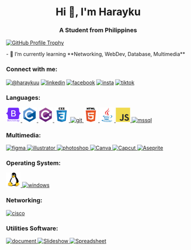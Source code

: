 <h1 align="center">Hi 👋, I'm Harayku</h1>
<h3 align="center">A Student from Philippines</h3>


<p align="left">
    <a href="https://github-profile-trophy.vercel.app/?username=Harayku&theme=onedark">
        <img src="https://github-profile-trophy.vercel.app/?username=Harayku&theme=onedark" alt="GitHub Profile Trophy">
    </a>
</p>
- 🌱 I’m currently learning **Networking, WebDev, Database, Multimedia**

<h3 align="left">Connect with me:</h3>
<p align="left">
<a href="https://twitter.com/@haraykuu" target="blank"><img align="center" src="https://raw.githubusercontent.com/rahuldkjain/github-profile-readme-generator/master/src/images/icons/Social/twitter.svg" alt="@haraykuu" height="30" width="40" /></a>
<a href="https://www.linkedin.com/in/jet-angelo-pagaduan-537a3a342/" target="blank"><img align="center" src="https://raw.githubusercontent.com/rahuldkjain/github-profile-readme-generator/master/src/images/icons/Social/linked-in-alt.svg" alt="linkedin" height="30" width="40" /></a>
<a href="https://www.facebook.com/jetangelo.pagaduan" target="blank"><img align="center" src="https://raw.githubusercontent.com/rahuldkjain/github-profile-readme-generator/master/src/images/icons/Social/facebook.svg" alt="facebook" height="30" width="40" /></a>
<a href="https://www.instagram.com/haraykuu/" target="blank"><img align="center" src="https://raw.githubusercontent.com/rahuldkjain/github-profile-readme-generator/master/src/images/icons/Social/instagram.svg" alt="insta" height="30" width="40" /></a>
<a href="https://www.tiktok.com/@harayku04" target="blank"><img align="center" src="https://logodownload.org/wp-content/uploads/2019/08/tiktok-logo-0-1.png" alt="tiktok" height="35" width="45" /></a>
</p>

<h3 align="left">Languages:</h3>
<p align="left"> 
    <a href="https://getbootstrap.com" target="_blank" rel="noreferrer"> 
        <img src="https://raw.githubusercontent.com/devicons/devicon/master/icons/bootstrap/bootstrap-plain-wordmark.svg" alt="bootstrap" width="40" height="40"/> 
    </a> 
    <a href="https://www.cprogramming.com/" target="_blank" rel="noreferrer"> 
        <img src="https://raw.githubusercontent.com/devicons/devicon/master/icons/c/c-original.svg" alt="c" width="40" height="40"/> 
    </a> 
    <a href="https://www.w3schools.com/cs/" target="_blank" rel="noreferrer"> 
        <img src="https://raw.githubusercontent.com/devicons/devicon/master/icons/csharp/csharp-original.svg" alt="csharp" width="40" height="40"/> 
    </a> 
    <a href="https://www.w3schools.com/css/" target="_blank" rel="noreferrer"> 
        <img src="https://raw.githubusercontent.com/devicons/devicon/master/icons/css3/css3-original-wordmark.svg" alt="css3" width="40" height="40"/> 
    </a> 
    <a href="https://git-scm.com/" target="_blank" rel="noreferrer"> 
        <img src="https://www.vectorlogo.zone/logos/git-scm/git-scm-icon.svg" alt="git" width="40" height="40"/> 
    </a> 
    <a href="https://www.w3.org/html/" target="_blank" rel="noreferrer"> 
        <img src="https://raw.githubusercontent.com/devicons/devicon/master/icons/html5/html5-original-wordmark.svg" alt="html5" width="40" height="40"/> 
    </a> 
    <a href="https://www.java.com" target="_blank" rel="noreferrer"> 
        <img src="https://raw.githubusercontent.com/devicons/devicon/master/icons/java/java-original.svg" alt="java" width="40" height="40"/> 
    </a> 
    <a href="https://developer.mozilla.org/en-US/docs/Web/JavaScript" target="_blank" rel="noreferrer"> 
        <img src="https://raw.githubusercontent.com/devicons/devicon/master/icons/javascript/javascript-original.svg" alt="javascript" width="40" height="40"/> 
    </a> 
    <a href="https://www.microsoft.com/en-us/sql-server" target="_blank" rel="noreferrer"> 
        <img src="https://www.svgrepo.com/show/303229/microsoft-sql-server-logo.svg" alt="mssql" width="40" height="40"/> 
    </a> 
</p>

<h3 align="left">Multimedia:</h3>
<p align="left"> 
    <a href="https://www.figma.com/" target="_blank" rel="noreferrer"> 
        <img src="https://www.vectorlogo.zone/logos/figma/figma-icon.svg" alt="figma" width="40" height="40"/> 
    </a> 
    <a href="https://www.adobe.com/in/products/illustrator.html" target="_blank" rel="noreferrer"> 
        <img src="https://www.vectorlogo.zone/logos/adobe_illustrator/adobe_illustrator-icon.svg" alt="illustrator" width="40" height="40"/> 
    </a>
    <a href="https://www.photoshop.com/en" target="_blank" rel="noreferrer"> 
        <img src="https://logodownload.org/wp-content/uploads/2019/10/adobe-photoshop-logo-0.png" alt="photoshop" width="40" height="40"/> 
    </a>
    <a href="https://www.canva.com/" target="_blank" rel="noreferrer"> 
        <img src="https://imgs.search.brave.com/gAmpRkVnmc780FDrCM1Y_kZV6HlXDCp6hj3Is2Rmnik/rs:fit:860:0:0:0/g:ce/aHR0cHM6Ly9mcmVl/bG9nb3BuZy5jb20v/aW1hZ2VzL2FsbF9p/bWcvMTY1NjczMzYz/N2xvZ28tY2FudmEt/cG5nLnBuZw" alt="Canva" width="40" height="40"/> 
    </a> 
    <a href="https://www.capcut.com/tools/desktop-video-editor" target="_blank" rel="noreferrer"> 
        <img src="https://imgs.search.brave.com/voiAustzg0Xc_VlWBdfA__rtDFIB9b6Pe4J92RX1q6k/rs:fit:860:0:0:0/g:ce/aHR0cHM6Ly9mcmVl/bG9nb3BuZy5jb20v/aW1hZ2VzL2FsbF9p/bWcvMTY2NDI4NDgz/NmNhcC1jdXQtbG9n/by1wbmcucG5n" alt="Capcut" width="40" height="40"/> 
    </a> 
    <a href="https://www.aseprite.org/" target="_blank" rel="noreferrer"> 
        <img src="https://imgs.search.brave.com/bbwNaIlOw-N0FF74YHmYwlzHQysXg1yiJAhrqG1M5AY/rs:fit:860:0:0:0/g:ce/aHR0cHM6Ly91cGxv/YWQud2lraW1lZGlh/Lm9yZy93aWtpcGVk/aWEvY29tbW9ucy82/LzY5L0xvZ29fQXNl/cHJpdGUuc3Zn" alt="Aseprite" width="40" height="40"/> 
    </a> 

</p>

<h3 align="left">Operating System:</h3>
<p align="left"> 
    <a href="https://www.linux.org/" target="_blank" rel="noreferrer"> 
        <img src="https://raw.githubusercontent.com/devicons/devicon/master/icons/linux/linux-original.svg" alt="linux" width="40" height="40"/> 
    </a> 
    <a href="https://www.microsoft.com/en-us/windows/?r=1" target="_blank" rel="noreferrer"> 
        <img src="https://www.pngall.com/wp-content/uploads/2/Windows-Logo-PNG-Pic.png" alt="windows" width="40" height="40"/> 
    </a>
</p>

<h3 align="left">Networking:</h3>
<p align="left"> 
    <a href = "https://www.cisco.com/" target = "_blank" rel = "norefferer">
        <img src = "https://upload.wikimedia.org/wikipedia/commons/thumb/0/08/Cisco_logo_blue_2016.svg/2560px-Cisco_logo_blue_2016.svg.png" alt = "cisco" width = "40" height = "40"/>
    </a>
</p>

<h3 align="left">Utilities Software:</h3>
<p align="left"> 
    <a href = "https://www.office.com/" target = "_blank" rel = "norefferer">
        <img src = "https://logos-world.net/wp-content/uploads/2020/03/Microsoft-Word-Logo.png" alt = "document" width = "40" height = "40"/>
    </a>
    <a href = "https://www.office.com/" target = "_blank" rel = "norefferer">
        <img src = "https://imgs.search.brave.com/P-49jpzSDfwTHHD44hMsUp2etb7lImjp7VHeJR7G3SM/rs:fit:860:0:0:0/g:ce/aHR0cHM6Ly9sb2dv/ZG93bmxvYWQub3Jn/L3dwLWNvbnRlbnQv/dXBsb2Fkcy8yMDIw/LzA0L21pY3Jvc29m/dC1wb3dlcnBvaW50/LWxvZ28tMC5wbmc" alt = "Slideshow" width = "40" height = "40"/>
    </a>
    <a href = "https://www.office.com/" target = "_blank" rel = "norefferer">
        <img src = "https://imgs.search.brave.com/4HUDi-VTmEYFZUCDTa6Ci9OBIvVkcmm5xF8_99XXZuk/rs:fit:860:0:0:0/g:ce/aHR0cHM6Ly9sb2dv/ZG93bmxvYWQub3Jn/L3dwLWNvbnRlbnQv/dXBsb2Fkcy8yMDIw/LzA0L2V4Y2VsLWxv/Z28ucG5n" alt = "Spreadsheet" width = "40" height = "40"/>
    </a>
</p>
<!--<p><img align="left" src="https://github-readme-stats.vercel.app/api/top-langs?username=github&show_icons=true&locale=en&layout=compact" alt="github" /></p>

<p>&nbsp;<img align="center" src="https://github-readme-stats.vercel.app/api?username=github&show_icons=true&locale=en" alt="github" /></p>

<p><img align="center" src="https://github-readme-streak-stats.herokuapp.com/?user=github&" alt="github" /></p>-->
